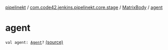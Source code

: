 [pipelinekt](../../index.md) / [com.code42.jenkins.pipelinekt.core.stage](../index.md) / [MatrixBody](index.md) / [agent](./agent.md)

# agent

`val agent: `[`Agent`](../../com.code42.jenkins.pipelinekt.core/-agent.md)`?` [(source)](https://github.com/code42/pipelinekt/tree/master/core/src/main/kotlin/com/code42/jenkins/pipelinekt/core/stage/MatrixBody.kt#L16)
